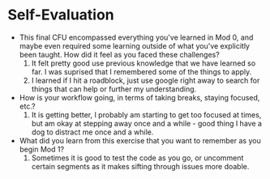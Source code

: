 # Self-Evaluation

- This final CFU encompassed everything you've learned in Mod 0, and maybe even required some learning outside of what you've explicitly been taught. How did it feel as you faced these challenges?
    1. It felt pretty good use previous knowledge that we have learned so far. I was suprised that I remembered some of the things to apply.
    2. I learned if I hit a roadblock, just use google right away to search for things that can help or further my understanding.
- How is your workflow going, in terms of taking breaks, staying focused, etc.?
    1. It is getting better, I probably am starting to get too focused at times, but am okay at stepping away once and a while - good thing I have a dog to distract me once and a while.
- What did you learn from this exercise that you want to remember as you begin Mod 1?
    1. Sometimes it is good to test the code as you go, or uncomment certain segments as it makes sifting through issues more doable.